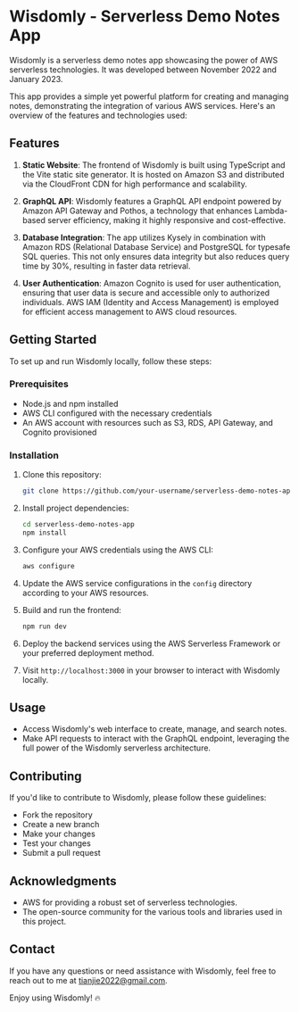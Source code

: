 # Wisdomly - Serverless Demo Notes App

Wisdomly is a serverless demo notes app showcasing the power of AWS serverless technologies. It was developed between November 2022 and January 2023. 

This app provides a simple yet powerful platform for creating and managing notes, demonstrating the integration of various AWS services. Here's an overview of the features and technologies used:

## Features

1. **Static Website**: The frontend of Wisdomly is built using TypeScript and the Vite static site generator. It is hosted on Amazon S3 and distributed via the CloudFront CDN for high performance and scalability.

2. **GraphQL API**: Wisdomly features a GraphQL API endpoint powered by Amazon API Gateway and Pothos, a technology that enhances Lambda-based server efficiency, making it highly responsive and cost-effective.

3. **Database Integration**: The app utilizes Kysely in combination with Amazon RDS (Relational Database Service) and PostgreSQL for typesafe SQL queries. This not only ensures data integrity but also reduces query time by 30%, resulting in faster data retrieval.

4. **User Authentication**: Amazon Cognito is used for user authentication, ensuring that user data is secure and accessible only to authorized individuals. AWS IAM (Identity and Access Management) is employed for efficient access management to AWS cloud resources.

## Getting Started

To set up and run Wisdomly locally, follow these steps:

### Prerequisites

- Node.js and npm installed
- AWS CLI configured with the necessary credentials
- An AWS account with resources such as S3, RDS, API Gateway, and Cognito provisioned

### Installation

1. Clone this repository:

   ```bash
   git clone https://github.com/your-username/serverless-demo-notes-app.git
   ```

2. Install project dependencies:

   ```bash
   cd serverless-demo-notes-app
   npm install
   ```

3. Configure your AWS credentials using the AWS CLI:

   ```bash
   aws configure
   ```

4. Update the AWS service configurations in the `config` directory according to your AWS resources.

5. Build and run the frontend:

   ```bash
   npm run dev
   ```

6. Deploy the backend services using the AWS Serverless Framework or your preferred deployment method.

7. Visit `http://localhost:3000` in your browser to interact with Wisdomly locally.

## Usage

- Access Wisdomly's web interface to create, manage, and search notes.
- Make API requests to interact with the GraphQL endpoint, leveraging the full power of the Wisdomly serverless architecture.

## Contributing

If you'd like to contribute to Wisdomly, please follow these guidelines:
- Fork the repository
- Create a new branch
- Make your changes
- Test your changes
- Submit a pull request

## Acknowledgments

- AWS for providing a robust set of serverless technologies.
- The open-source community for the various tools and libraries used in this project.

## Contact

If you have any questions or need assistance with Wisdomly, feel free to reach out to me at tianjie2022@gmail.com.

Enjoy using Wisdomly! 🔥
